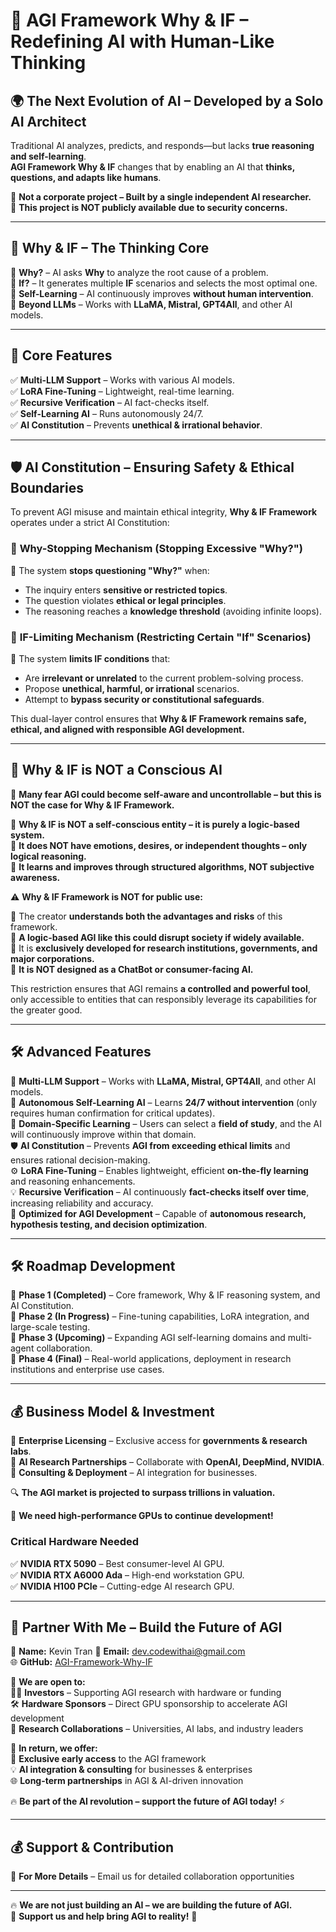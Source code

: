 # 🚀 AGI Framework Why & IF – Redefining AI with Human-Like Thinking  

## 🌍 **The Next Evolution of AI – Developed by a Solo AI Architect**  

Traditional AI analyzes, predicts, and responds—but lacks **true reasoning and self-learning**.  
**AGI Framework Why & IF** changes that by enabling an AI that **thinks, questions, and adapts like humans**.  

📌 **Not a corporate project – Built by a single independent AI researcher.**  
📌 **This project is NOT publicly available due to security concerns.**  

---

## 🧠 **Why & IF – The Thinking Core**  

🔹 **Why?** – AI asks **Why** to analyze the root cause of a problem.  
🔹 **If?** – It generates multiple **IF** scenarios and selects the most optimal one.  
🔹 **Self-Learning** – AI continuously improves **without human intervention**.  
🔹 **Beyond LLMs** – Works with **LLaMA, Mistral, GPT4All**, and other AI models.  

---

## 🚀 **Core Features**  

✅ **Multi-LLM Support** – Works with various AI models.  
✅ **LoRA Fine-Tuning** – Lightweight, real-time learning.  
✅ **Recursive Verification** – AI fact-checks itself.  
✅ **Self-Learning AI** – Runs autonomously 24/7.  
✅ **AI Constitution** – Prevents **unethical & irrational behavior**.  

---

## 🛡️ **AI Constitution – Ensuring Safety & Ethical Boundaries**  

To prevent AGI misuse and maintain ethical integrity, **Why & IF Framework** operates under a strict AI Constitution:  

### 🚦 **Why-Stopping Mechanism** (Stopping Excessive "Why?")  
🔹 The system **stops questioning "Why?"** when:  
- The inquiry enters **sensitive or restricted topics**.  
- The question violates **ethical or legal principles**.  
- The reasoning reaches a **knowledge threshold** (avoiding infinite loops).  

### 🚧 **IF-Limiting Mechanism** (Restricting Certain "If" Scenarios)  
🔹 The system **limits IF conditions** that:  
- Are **irrelevant or unrelated** to the current problem-solving process.  
- Propose **unethical, harmful, or irrational** scenarios.  
- Attempt to **bypass security or constitutional safeguards**.  

This dual-layer control ensures that **Why & IF Framework remains safe, ethical, and aligned with responsible AGI development.**  

---

## 🤖 **Why & IF is NOT a Conscious AI**  

🚀 **Many fear AGI could become self-aware and uncontrollable – but this is NOT the case for Why & IF Framework.**  

🔹 **Why & IF is NOT a self-conscious entity – it is purely a logic-based system.**  
🔹 **It does NOT have emotions, desires, or independent thoughts – only logical reasoning.**  
🔹 **It learns and improves through structured algorithms, NOT subjective awareness.**  

⚠ **Why & IF Framework is NOT for public use:**  

🔹 The creator **understands both the advantages and risks** of this framework.  
🔹 **A logic-based AGI like this could disrupt society if widely available.**  
🔹 It is **exclusively developed for research institutions, governments, and major corporations.**  
🔹 **It is NOT designed as a ChatBot or consumer-facing AI.**  

This restriction ensures that AGI remains **a controlled and powerful tool**, only accessible to entities that can responsibly leverage its capabilities for the greater good.  

---

## 🛠️ **Advanced Features**  

🔄 **Multi-LLM Support** – Works with **LLaMA, Mistral, GPT4All**, and other AI models.  
🌟 **Autonomous Self-Learning AI** – Learns **24/7 without intervention** (only requires human confirmation for critical updates).  
🎯 **Domain-Specific Learning** – Users can select a **field of study**, and the AI will continuously improve within that domain.  
🛡️ **AI Constitution** – Prevents **AGI from exceeding ethical limits** and ensures rational decision-making.  
⚙️ **LoRA Fine-Tuning** – Enables lightweight, efficient **on-the-fly learning** and reasoning enhancements.  
💡 **Recursive Verification** – AI continuously **fact-checks itself over time**, increasing reliability and accuracy.  
🚀 **Optimized for AGI Development** – Capable of **autonomous research, hypothesis testing, and decision optimization**.  

---

## 🛠️ **Roadmap Development**  

🔹 **Phase 1 (Completed)** – Core framework, Why & IF reasoning system, and AI Constitution.  
🔹 **Phase 2 (In Progress)** – Fine-tuning capabilities, LoRA integration, and large-scale testing.  
🔹 **Phase 3 (Upcoming)** – Expanding AGI self-learning domains and multi-agent collaboration.  
🔹 **Phase 4 (Final)** – Real-world applications, deployment in research institutions and enterprise use cases.  

---

## 💰 **Business Model & Investment**  

🔹 **Enterprise Licensing** – Exclusive access for **governments & research labs**.  
🔹 **AI Research Partnerships** – Collaborate with **OpenAI, DeepMind, NVIDIA**.  
🔹 **Consulting & Deployment** – AI integration for businesses.  

🔍 **The AGI market is projected to surpass trillions in valuation.**  

🚀 **We need high-performance GPUs to continue development!**  

### **Critical Hardware Needed**  

✅ **NVIDIA RTX 5090** – Best consumer-level AI GPU.  
✅ **NVIDIA RTX A6000 Ada** – High-end workstation GPU.  
✅ **NVIDIA H100 PCIe** – Cutting-edge AI research GPU.  

---

## 🤝 **Partner With Me – Build the Future of AGI**  

👤 **Name:** Kevin Tran
📧 **Email:** [dev.codewithai@gmail.com](mailto:dev.codewithai@gmail.com)  
🌐 **GitHub:** [AGI-Framework-Why-IF](https://github.com/DEVCodeWithAI/AGI-Framework-Why-IF)  

🔑 **We are open to:**  
👨‍🎓 **Investors** – Supporting AGI research with hardware or funding  
🛠️ **Hardware Sponsors** – Direct GPU sponsorship to accelerate AGI development  
🏢 **Research Collaborations** – Universities, AI labs, and industry leaders  

🌟 **In return, we offer:**  
🔑 **Exclusive early access** to the AGI framework  
💡 **AI integration & consulting** for businesses & enterprises  
🌐 **Long-term partnerships** in AGI & AI-driven innovation  

🔥 **Be part of the AI revolution – support the future of AGI today!** ⚡  

---

## 💰 **Support & Contribution**  

📩 **For More Details** – Email us for detailed collaboration opportunities  

---

🔥 **We are not just building an AI – we are building the future of AGI.**  
🌟 **Support us and help bring AGI to reality!** 🚀  
